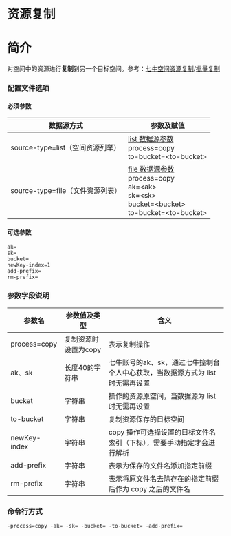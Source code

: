 # 资源复制

# 简介
对空间中的资源进行**复制**到另一个目标空间。参考：[七牛空间资源复制](https://developer.qiniu.com/kodo/api/1254/copy)/[批量复制](https://developer.qiniu.com/kodo/api/1250/batch)

### 配置文件选项

#### 必须参数
|数据源方式|参数及赋值|  
|--------|-----|  
|source-type=list（空间资源列举）|[list 数据源参数](listbucket.md) <br> process=copy <br> to-bucket=\<to-bucket\> |  
|source-type=file（文件资源列表）|[file 数据源参数](fileinput.md) <br> process=copy <br> ak=\<ak\> <br> sk=\<sk\> <br> bucket=\<bucket\> <br> to-bucket=\<to-bucket\> |  

#### 可选参数
```
ak=
sk=
bucket=  
newKey-index=1
add-prefix=
rm-prefix=
```

### 参数字段说明
|参数名|参数值及类型 | 含义|  
|-----|-------|-----|  
|process=copy| 复制资源时设置为copy| 表示复制操作|  
|ak、sk|长度40的字符串|七牛账号的ak、sk，通过七牛控制台个人中心获取，当数据源方式为 list 时无需再设置|  
|bucket| 字符串| 操作的资源原空间，当数据源为 list 时无需再设置|  
|to-bucket| 字符串| 复制资源保存的目标空间|  
|newKey-index| 字符串| copy 操作可选择设置的目标文件名索引（下标），需要手动指定才会进行解析|  
|add-prefix| 字符串| 表示为保存的文件名添加指定前缀|  
|rm-prefix| 字符串| 表示将原文件名去除存在的指定前缀后作为 copy 之后的文件名|  

### 命令行方式
```
-process=copy -ak= -sk= -bucket= -to-bucket= -add-prefix=
```
